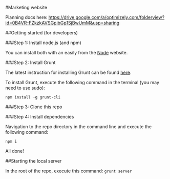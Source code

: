 #Marketing website

Planning docs here: https://drive.google.com/a/optimizely.com/folderview?id=0B4VR-FZkzkAVSGpibGp1SjBwUmM&usp=sharing

##Getting started (for developers)

###Step 1: Install node.js (and npm)

You can install both with an easily from the [Node](http://nodejs.org/) website.

###Step 2: Install Grunt

The latest instruction for installing Grunt can be found [here](http://gruntjs.com/getting-started).

To install Grunt, execute the following command in the terminal (you may need to use sudo):

`npm install -g grunt-cli`

###Step 3: Clone this repo

###Step 4: Install dependencies

Navigation to the repo directory in the command line and execute the following command:

`npm i`

All done!

##Starting the local server

In the root of the repo, execute this command: `grunt server`